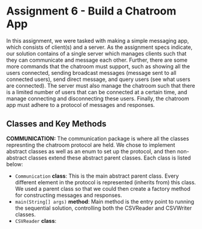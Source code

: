 # Assignment 6 - Build a Chatroom App

In this assignment, we were tasked with making a simple messaging app, which consists of client(s) and a server. As the assignment specs indicate, our solution contains of a single server which manages clients such that they can communicate and message each other. Further, there are some more commands that the chatroom must support, such as showing all the users connected, sending broadcast messages (message sent to all connected users), send direct message, and query users (see what users are connected). The server must also manage the chatroom such that there is a limited number of users that can be connected at a certain time, and manage connecting and disconnecting these users. Finally, the chatroom app must adhere to a protocol of messages and responses.


## Classes and Key Methods

**COMMUNICATION:**
The communication package is where all the classes represnting the chatroom protocol are held. We chose to implement abstract classes as well as an enum to set up the protocol, and then non-abstract classes extend these abstract parent classes. Each class is listed below: 
- `Communication` **class**: This is the main abstract parent class. Every different element in the protocol is represented (inherits from) this class. We used a parent class so that we could then create a factory method for constructing messages and responses.
 - `main(String[] args)` **method**: Main method is the entry point to running the sequential solution, controlling both the CSVReader and CSVWriter classes.
- `CSVReader` **class**:

